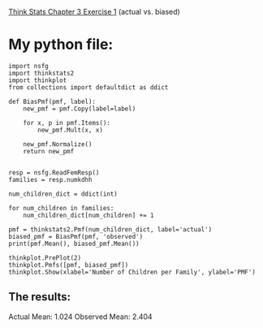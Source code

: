 [Think Stats Chapter 3 Exercise 1](http://greenteapress.com/thinkstats2/html/thinkstats2004.html#toc31) (actual vs. biased)

# My python file:
```
import nsfg
import thinkstats2
import thinkplot
from collections import defaultdict as ddict

def BiasPmf(pmf, label):
    new_pmf = pmf.Copy(label=label)

    for x, p in pmf.Items():
        new_pmf.Mult(x, x)

    new_pmf.Normalize()
    return new_pmf


resp = nsfg.ReadFemResp()
families = resp.numkdhh

num_children_dict = ddict(int)

for num_children in families:
    num_children_dict[num_children] += 1

pmf = thinkstats2.Pmf(num_children_dict, label='actual')
biased_pmf = BiasPmf(pmf, 'observed')
print(pmf.Mean(), biased_pmf.Mean())

thinkplot.PrePlot(2)
thinkplot.Pmfs([pmf, biased_pmf])
thinkplot.Show(xlabel='Number of Children per Family', ylabel='PMF')
```

## The results:

Actual Mean: 1.024
Observed Mean: 2.404


